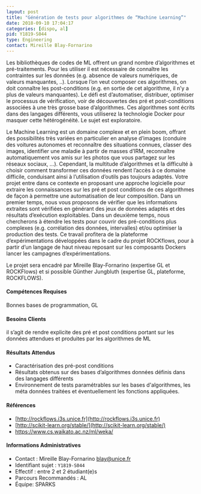 ```yaml
---
layout: post
title: "Génération de tests pour algorithmes de “Machine Learning”"
date: 2018-09-10 17:04:17
categories: [dispo, al]
pid: Y1819-S044
type: Engineering
contact: Mireille Blay-Fornarino
---
```

       
Les bibliothèques de codes de ML offrent un grand nombre d’algorithmes et pré-traitements.
Pour les utiliser il est nécessaire de connaître les contraintes sur les données (e.g. absence de valeurs numériques, de valeurs manquantes, ..). Lorsque l’on veut composer ces algorithmes, on doit connaître les post-conditions (e.g. en sortie de cet algorithme, il n’y a plus de valeurs manquantes). Le défi est d’automatiser, distribuer, optimiser le processus de vérification, voir de découvertes des pré et post-conditions associées à une très grosse base d’algorithmes. Ces algorithmes sont écrits dans des langages différents, vous utiliserez la technologie Docker pour masquer cette hétérogénéité. Le sujet est exploratoire.

Le Machine Learning est un domaine complexe et en plein boom, offrant des possibilités très variées en particulier en analyse d’images (conduire des voitures autonomes et reconnaître des situations connues, classer des images, identifier une maladie à partir de masses d’IRM, reconnaître automatiquement vos amis sur les photos que vous partagez sur les réseaux sociaux, ...). Cependant, la multitude d’algorithmes et la difficulté à choisir comment transformer ces données rendent l’accès à ce domaine difficile, conduisant ainsi à l’utilisation d’outils pas toujours adaptés. 
Votre projet entre dans ce contexte en proposant une approche logicielle pour extraire les connaissances sur les pré et post conditions de ces algorithmes de façon à permettre une automatisation de leur composition. 
Dans un premier temps, nous vous proposons de vérifier que les informations extraites sont vérifiées en générant des jeux de données adaptés et des résultats d’exécution exploitables. 
Dans un deuxième temps, nous chercherons à étendre les tests pour couvrir des pré-conditions plus complexes (e.g. corrélation des données, intervalles) et/ou optimiser la production des tests. 
Ce travail profitera de la plateforme d’expérimentations développées dans le cadre du projet ROCKflows, pour à partir d’un langage de haut niveau reposant sur les composants Dockers lancer les campagnes d’expérimentations. 

Le projet sera encadré par  Mireille Blay-Fornarino (expertise GL et ROCKFlows) et si possible  Günther Jungbluth (expertise GL, plateforme, ROCKFLOWS). 


#### Compétences Requises
Bonnes bases de programmation,  GL



     

#### Besoins Clients
il s’agit de rendre explicite des pré et post conditions portant sur les  données attendues et produites par les algorithmes de ML


#### Résultats Attendus
- Caractérisation des pré-post conditions 
- Résultats obtenus sur des bases d’algorithmes données définis dans des langages différents 
- Environnement de tests paramétrables sur les bases d'algorithmes, les méta données traitées et éventuellement les fonctions appliquées. 


#### Références

  * [http://rockflows.i3s.unice.fr](http://rockflows.i3s.unice.fr)
  * [http://scikit-learn.org/stable/](http://scikit-learn.org/stable/)
  * [https://www.cs.waikato.ac.nz/ml/weka/ ](https://www.cs.waikato.ac.nz/ml/weka/ )

#### Informations Administratives
  * Contact : Mireille Blay-Fornarino <blay@unice.fr>
  * Identifiant sujet : `Y1819-S044`
  * Effectif : entre 2 et 2 étudiant(e)s
  * Parcours Recommandés : AL
  * Équipe: SPARKS

     